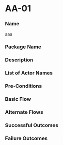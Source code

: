 

# AA-01

### Name

aaa

### Package Name



### Description



### List of Actor Names


    



### Pre-Conditions



### Basic Flow



### Alternate Flows



### Successful Outcomes



### Failure Outcomes





